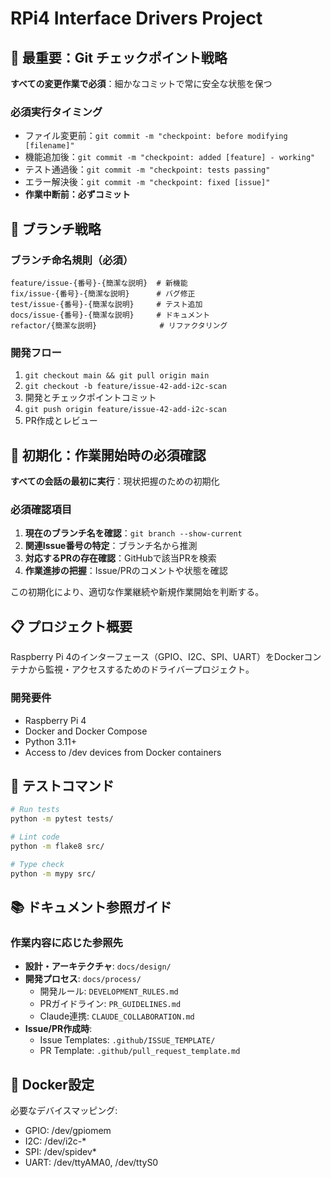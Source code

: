 # RPi4 Interface Drivers Project

## 🚨 最重要：Git チェックポイント戦略
**すべての変更作業で必須**：細かなコミットで常に安全な状態を保つ

### 必須実行タイミング
- ファイル変更前：`git commit -m "checkpoint: before modifying [filename]"`
- 機能追加後：`git commit -m "checkpoint: added [feature] - working"`
- テスト通過後：`git commit -m "checkpoint: tests passing"`
- エラー解決後：`git commit -m "checkpoint: fixed [issue]"`
- **作業中断前：必ずコミット**

## 🌿 ブランチ戦略
### ブランチ命名規則（必須）
```
feature/issue-{番号}-{簡潔な説明}  # 新機能
fix/issue-{番号}-{簡潔な説明}      # バグ修正
test/issue-{番号}-{簡潔な説明}     # テスト追加
docs/issue-{番号}-{簡潔な説明}     # ドキュメント
refactor/{簡潔な説明}              # リファクタリング
```

### 開発フロー
1. `git checkout main && git pull origin main`
2. `git checkout -b feature/issue-42-add-i2c-scan`
3. 開発とチェックポイントコミット
4. `git push origin feature/issue-42-add-i2c-scan`
5. PR作成とレビュー

## 🔄 初期化：作業開始時の必須確認
**すべての会話の最初に実行**：現状把握のための初期化

### 必須確認項目
1. **現在のブランチ名を確認**：`git branch --show-current`
2. **関連Issue番号の特定**：ブランチ名から推測
3. **対応するPRの存在確認**：GitHubで該当PRを検索
4. **作業進捗の把握**：Issue/PRのコメントや状態を確認

この初期化により、適切な作業継続や新規作業開始を判断する。

## 📋 プロジェクト概要
Raspberry Pi 4のインターフェース（GPIO、I2C、SPI、UART）をDockerコンテナから監視・アクセスするためのドライバープロジェクト。

### 開発要件
- Raspberry Pi 4
- Docker and Docker Compose
- Python 3.11+
- Access to /dev devices from Docker containers

## 🔧 テストコマンド
```bash
# Run tests
python -m pytest tests/

# Lint code
python -m flake8 src/

# Type check
python -m mypy src/
```

## 📚 ドキュメント参照ガイド

### 作業内容に応じた参照先
- **設計・アーキテクチャ**: `docs/design/`
- **開発プロセス**: `docs/process/`
  - 開発ルール: `DEVELOPMENT_RULES.md`
  - PRガイドライン: `PR_GUIDELINES.md`
  - Claude連携: `CLAUDE_COLLABORATION.md`
- **Issue/PR作成時**:
  - Issue Templates: `.github/ISSUE_TEMPLATE/`
  - PR Template: `.github/pull_request_template.md`

## 🐳 Docker設定
必要なデバイスマッピング:
- GPIO: /dev/gpiomem
- I2C: /dev/i2c-*
- SPI: /dev/spidev*
- UART: /dev/ttyAMA0, /dev/ttyS0